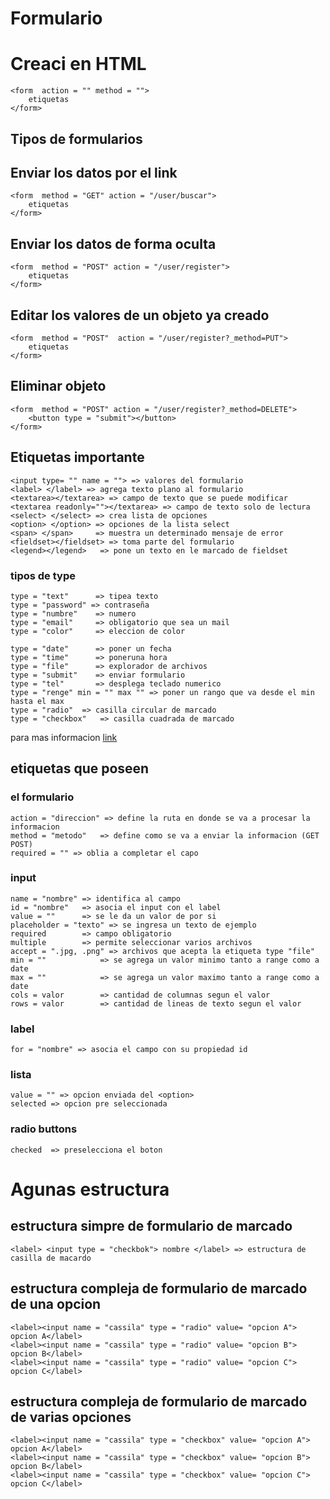 # Formulario

# Creaci en HTML
    <form  action = "" method = "">
        etiquetas
    </form>

## Tipos de formularios 
## Enviar los datos por el link
    <form  method = "GET" action = "/user/buscar">
        etiquetas
    </form>
## Enviar los datos de forma oculta
    <form  method = "POST" action = "/user/register">
        etiquetas
    </form>
## Editar los valores de un objeto ya creado
    <form  method = "POST"  action = "/user/register?_method=PUT">
        etiquetas
    </form>
## Eliminar objeto
    <form  method = "POST" action = "/user/register?_method=DELETE">
        <button type = "submit"></button>
    </form>
## Etiquetas importante

    <input type= "" name = ""> => valores del formulario
    <label> </label> => agrega texto plano al formulario
    <textarea></textarea> => campo de texto que se puede modificar
    <textarea readonly=""></textarea> => campo de texto solo de lectura
    <select> </select> => crea lista de opciones
    <option> </option> => opciones de la lista select
    <span> </span>     => muestra un determinado mensaje de error
    <fieldset></fieldset> => toma parte del formulario
    <legend></legend>   => pone un texto en le marcado de fieldset

### tipos de type

    type = "text"      => tipea texto
    type = "password" => contraseña
    type = "numbre"    => numero
    type = "email"     => obligatorio que sea un mail
    type = "color"     => eleccion de color

    type = "date"      => poner un fecha
    type = "time"      => poneruna hora
    type = "file"      => explorador de archivos
    type = "submit"    => enviar formulario
    type = "tel"       => desplega teclado numerico
    type = "renge" min = "" max "" => poner un rango que va desde el min hasta el max
    type = "radio"  => casilla circular de marcado
    type = "checkbox"   => casilla cuadrada de marcado

para mas informacion <a href = "https://developer.mozilla.org/es/docs/Web/HTML/Element/input"> link </a>

## etiquetas que poseen
### el formulario
    action = "direccion" => define la ruta en donde se va a procesar la informacion
    method = "metodo"   => define como se va a enviar la informacion (GET POST) 
    required = "" => oblia a completar el capo
### input
    name = "nombre" => identifica al campo
    id = "nombre"   => asocia el input con el label
    value = ""      => se le da un valor de por si
    placeholder = "texto" => se ingresa un texto de ejemplo
    required        => campo obligatorio
    multiple        => permite seleccionar varios archivos
    accept = ".jpg, .png" => archivos que acepta la etiqueta type "file"
    min = ""            => se agrega un valor minimo tanto a range como a date
    max = ""            => se agrega un valor maximo tanto a range como a date
    cols = valor        => cantidad de columnas segun el valor 
    rows = valor        => cantidad de lineas de texto segun el valor

### label
    for = "nombre" => asocia el campo con su propiedad id

### lista
    value = "" => opcion enviada del <option>
    selected => opcion pre seleccionada

### radio buttons
    checked  => preselecciona el boton

# Agunas estructura
## estructura simpre de formulario de marcado
    <label> <input type = "checkbok"> nombre </label> => estructura de casilla de macardo
## estructura compleja de formulario de marcado de una opcion
    <label><input name = "cassila" type = "radio" value= "opcion A"> opcion A</label>
    <label><input name = "cassila" type = "radio" value= "opcion B"> opcion B</label>    
    <label><input name = "cassila" type = "radio" value= "opcion C"> opcion C</label>  
## estructura compleja de formulario de marcado de varias opciones
    <label><input name = "cassila" type = "checkbox" value= "opcion A"> opcion A</label>  
    <label><input name = "cassila" type = "checkbox" value= "opcion B"> opcion B</label>   
    <label><input name = "cassila" type = "checkbox" value= "opcion C"> opcion C</label>  